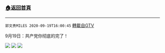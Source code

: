 ﻿###  [:house:返回首頁](https://github.com/ourhimalayas/txt)
---

`郭文贵MILES 2020-09-19T16:00:45` [轉載自GTV](https://gtv.org/web/#/UserInfo/5e596957357cc612d35a8044)

9月19日：共产党你彻底的完了！

![](https://filegroup.gtv.org/cdn-cgi/image/width=600/https://filegroup.gtv.org/group3/default/20200919/16/00/0/97aabbd9d95d9efc52175effb8b2acac.jpeg)
![](https://filegroup.gtv.org/cdn-cgi/image/width=600/https://filegroup.gtv.org/group3/default/20200919/16/00/0/f71bc225198cab46c22e01b4361815c0.jpeg)
![](https://filegroup.gtv.org/cdn-cgi/image/width=600/https://filegroup.gtv.org/group3/default/20200919/16/00/0/df05098f3bf08ea03942ea263eac3077.jpeg)
